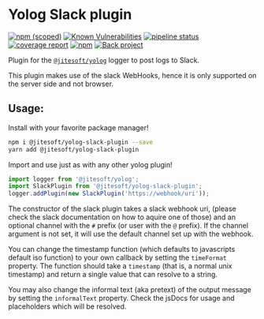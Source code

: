 # Yolog Slack plugin


[![npm (scoped)](https://img.shields.io/npm/v/@jitesoft/yolog-slack-plugin)](https://www.npmjs.com/package/@jitesoft/yolog-slack-plugin)
[![Known Vulnerabilities](https://dev.snyk.io/test/npm/@jitesoft/yolog-slack-plugin/badge.svg)](https://dev.snyk.io/test/npm/@jitesoft/yolog-slack-plugin)
[![pipeline status](https://gitlab.com/jitesoft/open-source/javascript/yolog-plugins/slack/badges/master/pipeline.svg)](https://gitlab.com/jitesoft/open-source/javascript/yolog-plugins/slack/commits/master)
[![coverage report](https://gitlab.com/jitesoft/open-source/javascript/yolog-plugins/slack/badges/master/coverage.svg)](https://gitlab.com/jitesoft/open-source/javascript/yolog-plugins/slack/commits/master)
[![npm](https://img.shields.io/npm/dt/@jitesoft/yolog-slack-plugin)](https://www.npmjs.com/package/@jitesoft/yolog-slack-plugin)
[![Back project](https://img.shields.io/badge/Open%20Collective-Tip%20the%20devs!-blue.svg)](https://opencollective.com/jitesoft-open-source)


Plugin for the [`@jitesoft/yolog`](https://www.npmjs.com/package/@jitesoft/yolog) logger to post logs to Slack.

This plugin makes use of the slack WebHooks, hence it is only supported on the server side and not browser.

## Usage:

Install with your favorite package manager!

```bash
npm i @jitesoft/yolog-slack-plugin --save
yarn add @jitesoft/yolog-slack-plugin
```

Import and use just as with any other yolog plugin!

```js
import logger from '@jitesoft/yolog';
import SlackPlugin from '@jitesoft/yolog-slack-plugin';
logger.addPlugin(new SlackPlugin('https://webhook/uri'));
```

The constructor of the slack plugin takes a slack webhook uri, (please check the slack documentation on how to aquire
one of those) and an optional channel with the `#` prefix (or user with the `@` prefix). If the channel argument is not 
set, it will use the default channel set up with the webhook.

You can change the timestamp function (which defaults to javascripts default iso function) to your own callback by
setting the `timeFormat` property. The function should take a `timestamp` (that is, a normal unix timestamp) and return
a single value that can resolve to a string.

You may also change the informal text (aka pretext) of the output message by setting the `informalText` property. Check
the jsDocs for usage and placeholders which will be resolved.

